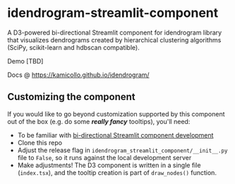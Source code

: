 # idendrogram-streamlit-component

A D3-powered bi-directional Streamlit component for idendrogram library that visualizes dendrograms created by hierarchical clustering algorithms (SciPy, scikit-learn and hdbscan compatible).

Demo [TBD]

Docs @ https://kamicollo.github.io/idendrogram/

## Customizing the component

If you would like to go beyond customization supported by this component out of the box (e.g. do some **_really fancy_** tooltips), you'll need:

* To be familiar with [bi-directional Streamlit component development](https://docs.streamlit.io/library/components/components-api#create-a-bi-directional-component)
* Clone this repo
* Adjust the release flag in `idendrogram_streamlit_component/__init__.py` file to `False`, so it runs against the local development server
* Make adjustments! The D3 component is written in a single file (`index.tsx`), and the tooltip creation is part of `draw_nodes()` function. 
